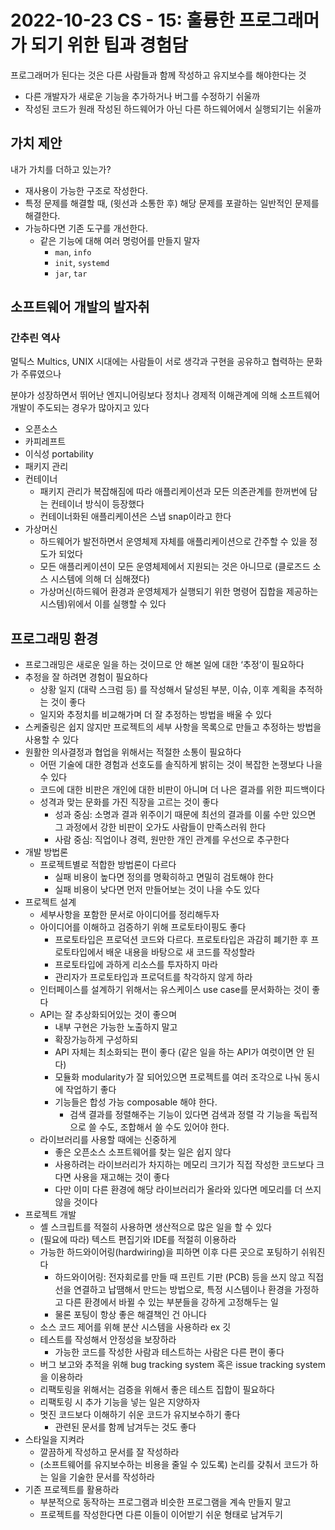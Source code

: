 # 2022-10-23 CS - 15: 훌륭한 프로그래머가 되기 위한 팁과 경험담

프로그래머가 된다는 것은 다른 사람들과 함께 작성하고 유지보수를 해야한다는 것

- 다른 개발자가 새로운 기능을 추가하거나 버그를 수정하기 쉬울까
- 작성된 코드가 원래 작성된 하드웨어가 아닌 다른 하드웨어에서 실행되기는 쉬울까

## 가치 제안

내가 가치를 더하고 있는가?

- 재사용이 가능한 구조로 작성한다.
- 특정 문제를 해결할 때, (윗선과 소통한 후) 해당 문제를 포괄하는 일반적인 문제를 해결한다.
- 가능하다면 기존 도구를 개선한다.
    - 같은 기능에 대해 여러 명렁어를 만들지 말자
        - `man`, `info`
        - `init`, `systemd`
        - `jar`, `tar`

## 소프트웨어 개발의 발자취

### 간추린 역사

멀틱스 Multics, UNIX 시대에는 사람들이 서로 생각과 구현을 공유하고 협력하는 문화가 주류였으나

분야가 성장하면서 뛰어난 엔지니어링보다 정치나 경제적 이해관계에 의해 소프트웨어 개발이 주도되는 경우가 많아지고 있다

- 오픈소스
- 카피레프트
- 이식성 portability
- 패키지 관리
- 컨테이너
    - 패키지 관리가 복잡해짐에 따라 애플리케이션과 모든 의존관계를 한꺼번에 담는 컨테이너 방식이 등장했다
    - 컨테이너화된 애플리케이션은 스냅 snap이라고 한다
- 가상머신
    - 하드웨어가 발전하면서 운영체제 자체를 애플리케이션으로 간주할 수 있을 정도가 되었다
    - 모든 애플리케이션이 모든 운영체제에서 지원되는 것은 아니므로 (클로즈드 소스 시스템에 의해 더 심해졌다)
    - 가상머신(하드웨어 환경과 운영체제가 실행되기 위한 명령어 집합을 제공하는 시스템)위에서 이를 실행할 수 있다

## 프로그래밍 환경

- 프로그래밍은 새로운 일을 하는 것이므로 안 해본 일에 대한 ‘추정’이 필요하다
- 추정을 잘 하려면 경험이 필요하다
    - 상황 일지 (대략 스크럼 등) 를 작성해서 달성된 부분, 이슈, 이후 계획을 추적하는 것이 좋다
    - 일지와 추정치를 비교해가며 더 잘 추정하는 방법을 배울 수 있다
- 스케줄링은 쉽지 않지만 프로젝트의 세부 사항을 목록으로 만들고 추정하는 방법을 사용할 수 있다
- 원활한 의사결정과 협업을 위해서는 적절한 소통이 필요하다
    - 어떤 기술에 대한 경험과 선호도를 솔직하게 밝히는 것이 복잡한 논쟁보다 나을 수 있다
    - 코드에 대한 비판은 개인에 대한 비판이 아니며 더 나은 결과를 위한 피드백이다
    - 성격과 맞는 문화를 가진 직장을 고르는 것이 좋다
        - 성과 중심: 소명과 결과 위주이기 때문에 최선의 결과를 이룰 수만 있으면 그 과정에서 강한 비판이 오가도 사람들이 만족스러워 한다
        - 사람 중심: 직업이나 경력, 원만한 개인 관계를 우선으로 추구한다
- 개발 방법론
    - 프로젝트별로 적합한 방법론이 다르다
        - 실패 비용이 높다면 정의를 명확히하고 면밀히 검토해야 한다
        - 실패 비용이 낮다면 먼저 만들어보는 것이 나을 수도 있다
- 프로젝트 설계
    - 세부사항을 포함한 문서로 아이디어를 정리해두자
    - 아이디어를 이해하고 검증하기 위해 프로토타이핑도 좋다
        - 프로토타입은 프로덕션 코드와 다르다. 프로토타입은 과감히 폐기한 후 프로토타입에서 배운 내용을 바탕으로 새 코드를 작성할라
        - 프로토타입에 과하게 리소스를 투자하지 마라
        - 관리자가 프로토타입과 프로덕트를 착각하지 않게 하라
    - 인터페이스를 설계하기 위해서는 유스케이스 use case를 문서화하는 것이 좋다
    - API는 잘 추상화되어있는 것이 좋으며
        - 내부 구현은 가능한 노출하지 말고
        - 확장가능하게 구성하되
        - API 자체는 최소화되는 편이 좋다 (같은 일을 하는 API가 여럿이면 안 된다)
        - 모듈화 modularity가 잘 되어있으면 프로젝트를 여러 조각으로 나눠 동시에 작업하기 좋다
        - 기능들은 합성 가능 composable 해야 한다.
            - 검색 결과를 정렬해주는 기능이 있다면 검색과 정렬 각 기능을 독립적으로 쓸 수도, 조합해서 쓸 수도 있어야 한다.
    - 라이브러리를 사용할 때에는 신중하게
        - 좋은 오픈소스 소프트웨어를 찾는 일은 쉽지 않다
        - 사용하려는 라이브러리가 차지하는 메모리 크기가 직접 작성한 코드보다 크다면 사용을 재고해는 것이 좋다
        - 다만 이미 다른 환경에 해당 라이브러리가 올라와 있다면 메모리를 더 쓰지 않을 것이다
- 프로젝트 개발
    - 셸 스크립트를 적절히 사용하면 생산적으로 많은 일을 할 수 있다
    - (필요에 따라) 텍스트 편집기와 IDE를 적절히 이용하라
    - 가능한 하드와이어링(hardwiring)을 피하면 이후 다른 곳으로 포팅하기 쉬워진다
        - 하드와이어링: 전자회로를 만들 때 프린트 기판 (PCB) 등을 쓰지 않고 직접 선을 연결하고 납땜해서 만드는 방법으로, 특정 시스템이나 환경을 가정하고 다른 환경에서 바뀔 수 있는 부분들을 강하게 고정해두는 일
        - 물론 포팅이 항상 좋은 해결책인 건 아니다
    - 소스 코드 제어를 위해 분산 시스템을 사용하라 ex 깃
    - 테스트를 작성해서 안정성을 보장하라
        - 가능한 코드를 작성한 사람과 테스트하는 사람은 다른 편이 좋다
    - 버그 보고와 추적을 위해 bug tracking system 혹은 issue tracking system을 이용하라
    - 리팩토링을 위해서는 검증을 위해서 좋은 테스트 집합이 필요하다
    - 리팩토링 시 추가 기능을 넣는 일은 지양하자
    - 멋진 코드보다 이해하기 쉬운 코드가 유지보수하기 좋다
        - 관련된 문서를 함께 남겨두는 것도 좋다
- 스타일을 지켜라
    - 깔끔하게 작성하고 문서를 잘 작성하라
    - (소프트웨어를 유지보수하는 비용을 줄일 수 있도록) 논리를 갖춰서 코드가 하는 일을 기술한 문서를 작성하라
- 기존 프로젝트를 활용하라
    - 부분적으로 동작하는 프로그램과 비슷한 프로그램을 계속 만들지 말고
    - 프로젝트를 작성한다면 다른 이들이 이어받기 쉬운 형태로 남겨두기
